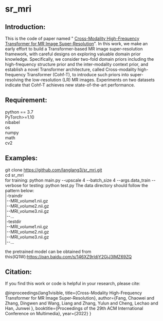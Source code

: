 # sr_mri
## Introduction:
This is the code of paper named " [Cross-Modality High-Frequency Transformer for
MR Image Super-Resolution](https://arxiv.org/abs/2203.15314)". In this work, we make an early effort to build a Transformer-based MR image super-resolution framework, with careful designs on exploring valuable domain prior knowledge. Specifically, we consider two-fold domain priors including the high-frequency structure prior and the inter-modality context prior, and establish a novel Transformer architecture, called Cross-modality high-frequency Transformer (Cohf-T), to introduce such priors into super-resolving the low-resolution (LR) MR images. Experiments on two datasets indicate that Cohf-T achieves new state-of-the-art performance.
## Requirement:
python == 3.7  
PyTorch>=1.10       
nibabel     
os  
numpy  
math  
cv2

## Examples:
git clone https://github.com/langlang3/sr_mri.git   
cd sr_mri  
for training:
python main.py --upscale 4 --batch_size 4 --args.data_train <path of the train data>   --verbose
for testing:
python test.py
The data directory should follow the pattern below:   
|-traindir   
  |--MRI_volume1.nii.gz   
  |--MRI_volume2.nii.gz   
  |--MRI_volume3.nii.gz   
  |--...   
|-testdir   
  |--MRI_volume1.nii.gz   
  |--MRI_volume2.nii.gz   
  |--MRI_volume3.nii.gz   
  |--...   

the pretrained model can be obtained from this(IQ1W):https://pan.baidu.com/s/146XZ9rldjY2GjJ3lMZ69ZQ 

## Citation:
If you find this work or code is helpful in your research, please cite:   

@inproceedings{lang1visible,
  title={Cross-Modality High-Frequency Transformer for MR Image Super-Resolution},
  author={Fang, Chaowei and Zhang, Dingwen and Wang, Liang and Zhang, Yulun and Cheng, Lechao and Han, Junwei },
  booktitle={Proceedings of the 29th ACM International Conference on Multimedia},
  year={2022}
}
